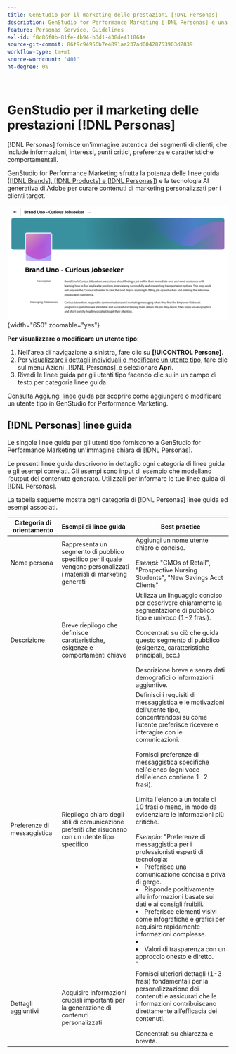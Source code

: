 ```yaml
---
title: GenStudio per il marketing delle prestazioni [!DNL Personas]
description: GenStudio for Performance Marketing [!DNL Personas] è una rappresentazione fedele dei segmenti di clienti, che acquisisce i loro interessi, punti critici, preferenze e caratteristiche comportamentali.
feature: Personas Service, Guidelines
exl-id: f8c86f0b-81fe-4b94-b3d1-438de411864a
source-git-commit: 86f9c94956b7e4891aa237ad00428753903d2839
workflow-type: tm+mt
source-wordcount: '401'
ht-degree: 0%

---
```


# GenStudio per il marketing delle prestazioni [!DNL Personas]

[!DNL Personas] fornisce un&#39;immagine autentica dei segmenti di clienti, che include informazioni, interessi, punti critici, preferenze e caratteristiche comportamentali.

GenStudio for Performance Marketing sfrutta la potenza delle linee guida ([[!DNL Brands], [!DNL Products] e [!DNL Personas]](overview.md)) e la tecnologia AI generativa di Adobe per curare contenuti di marketing personalizzati per i clienti target&#x200B;.

![[!DNL Personas] linee guida in GenStudio per Performance Marketing](/help/assets/personas-guidelines.png){width="650" zoomable="yes"}

**Per visualizzare o modificare un utente tipo**:

1. Nell&#39;area di navigazione a sinistra, fare clic su **[!UICONTROL Persone]**.
1. Per [visualizzare i dettagli individuali o modificare un utente tipo](add-guidelines.md#manage-personas), fare clic sul menu Azioni _[!DNL Personas]_e selezionare **Apri**.
1. Rivedi le linee guida per gli utenti tipo facendo clic su in un campo di testo per categoria linee guida.

Consulta [Aggiungi linee guida](add-guidelines.md) per scoprire come aggiungere o modificare un utente tipo in GenStudio for Performance Marketing.

## [!DNL Personas] linee guida

Le singole linee guida per gli utenti tipo forniscono a GenStudio for Performance Marketing un&#39;immagine chiara di [!DNL Personas].

Le presenti linee guida descrivono in dettaglio ogni categoria di linee guida e gli esempi correlati. Gli esempi sono input di esempio che modellano l’output del contenuto generato. Utilizzali per informare le tue linee guida di [!DNL Personas].

La tabella seguente mostra ogni categoria di [!DNL Personas] linee guida ed esempi associati.

| Categoria di orientamento | Esempi di linee guida | Best practice |
| ------------------| :---------- |-------------|
| Nome persona | Rappresenta un segmento di pubblico specifico per il quale vengono personalizzati i materiali di marketing generati | Aggiungi un nome utente chiaro e conciso.<br><br>_Esempi_: &quot;CMOs of Retail&quot;, &quot;Prospective Nursing Students&quot;, &quot;New Savings Acct Clients&quot; |
| Descrizione | Breve riepilogo che definisce caratteristiche, esigenze e comportamenti chiave | Utilizza un linguaggio conciso per descrivere chiaramente la segmentazione di pubblico tipo e univoco (1-2 frasi).<br><br>Concentrati su ciò che guida questo segmento di pubblico (esigenze, caratteristiche principali, ecc.)<br><br>Descrizione breve e senza dati demografici o informazioni aggiuntive. |
| Preferenze di messaggistica | Riepilogo chiaro degli stili di comunicazione preferiti che risuonano con un utente tipo specifico | Definisci i requisiti di messaggistica e le motivazioni dell’utente tipo, concentrandosi su come l’utente preferisce ricevere e interagire con le comunicazioni.<br><br>Fornisci preferenze di messaggistica specifiche nell&#39;elenco (ogni voce dell&#39;elenco contiene 1-2 frasi).<br><br>Limita l&#39;elenco a un totale di 10 frasi o meno, in modo da evidenziare le informazioni più critiche.<br><br>_Esempio_: &quot;Preferenze di messaggistica per i professionisti esperti di tecnologia:<li>Preferisce una comunicazione concisa e priva di gergo.</li><li>Risponde positivamente alle informazioni basate sui dati e ai consigli fruibili.</li><li>Preferisce elementi visivi come infografiche e grafici per acquisire rapidamente informazioni complesse.<li><li>Valori di trasparenza con un approccio onesto e diretto.</li>” |
| Dettagli aggiuntivi | Acquisire informazioni cruciali importanti per la generazione di contenuti personalizzati | Fornisci ulteriori dettagli (1-3 frasi) fondamentali per la personalizzazione dei contenuti e assicurati che le informazioni contribuiscano direttamente all’efficacia dei contenuti.<br><br>Concentrati su chiarezza e brevità. |
